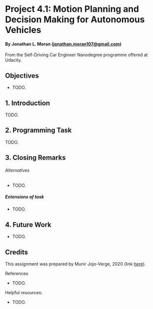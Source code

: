 # Project 4.1: Motion Planning and Decision Making for Autonomous Vehicles
#### By Jonathan L. Moran (jonathan.moran107@gmail.com)
From the Self-Driving Car Engineer Nanodegree programme offered at Udacity.

## Objectives
* TODO.

## 1. Introduction
TODO.

## 2. Programming Task
TODO.

## 3. Closing Remarks
###### Alternatives
* TODO.

##### Extensions of task
* TODO.

## 4. Future Work
* TODO.

## Credits
This assignment was prepared by Munir Jojo-Verge, 2020 (link [here](https://www.udacity.com/course/self-driving-car-engineer-nanodegree--nd0013)).

References
* TODO.


Helpful resources:
* TODO.